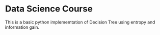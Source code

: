 # Data Science Course

This is a basic python implememtation of Decision Tree using entropy and information gain.